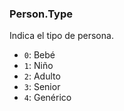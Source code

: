 ### Person.Type
Indica el tipo de persona.

- ``0``: Bebé
- ``1``: Niño
- ``2``: Adulto
- ``3``: Senior
- ``4``: Genérico